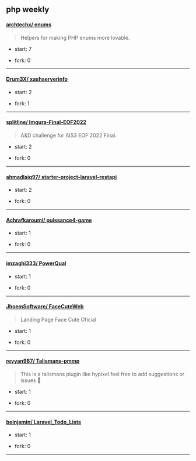 ## php weekly

#### [archtechx/ enums](https://github.com/archtechx/enums)
>  Helpers for making PHP enums more lovable.
+ start: 7
+ fork: 0
---
#### [Drum3X/ xashserverinfo](https://github.com/Drum3X/xashserverinfo)
>  
+ start: 2
+ fork: 1
---
#### [splitline/ Imgura-Final-EOF2022](https://github.com/splitline/Imgura-Final-EOF2022)
>  A&D challenge for AIS3 EOF 2022 Final.
+ start: 2
+ fork: 0
---
#### [ahmadlaiq97/ starter-project-laravel-restapi](https://github.com/ahmadlaiq97/starter-project-laravel-restapi)
>  
+ start: 2
+ fork: 0
---
#### [Achrafkaroumi/ puissance4-game](https://github.com/Achrafkaroumi/puissance4-game)
>  
+ start: 1
+ fork: 0
---
#### [imzaghi333/ PowerQual](https://github.com/imzaghi333/PowerQual)
>  
+ start: 1
+ fork: 0
---
#### [JhoemSoftware/ FaceCuteWeb](https://github.com/JhoemSoftware/FaceCuteWeb)
>  Landing Page Face Cute Oficial
+ start: 1
+ fork: 0
---
#### [reyyan987/ Talismans-pmmp](https://github.com/reyyan987/Talismans-pmmp)
>  This is a talismans plugin like hypixel.feel free to add suggestions or issues 🙌 
+ start: 1
+ fork: 0
---
#### [beinjamin/ Laravel_Todo_Lists](https://github.com/beinjamin/Laravel_Todo_Lists)
>  
+ start: 1
+ fork: 0
---